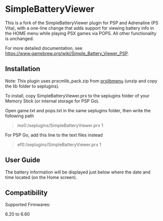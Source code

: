 # SimpleBatteryViewer
This is a fork of the SimpleBatteryViewer plugin for PSP and Adrenaline (PS Vita), with a one-line change that adds support for viewing battery info in the HOME menu while playing PSX games via POPS. All other functionality is unchanged.

For more detailed documentation, see https://www.gamebrew.org/wiki/Simple_Battery_Viewer_PSP.

## Installation

Note: This plugin uses prxcmlib_pack.zip from [prxlibmenu](https://code.google.com/p/prx-common-libraries/downloads/list) (unzip and copy the lib folder to seplugins).

To install, copy SimpleBatteryViewer.prx to the seplugins folder of your Memory Stick (or internal storage for PSP Go).

Open game.txt and pops.txt in the same seplugins folder, then write the following path

> ms0:/seplugins/SimpleBatteryViewer.prx 1

For PSP Go, add this line to the text files instead

> ef0:/seplugins/SimpleBatteryViewer.prx 1

## User Guide

The battery information will be displayed just below where the date and time located (on the Home screen).

## Compatibility

Supported Firmwares:

6.20 to 6.60 

